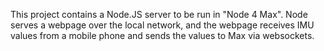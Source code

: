 This project contains a Node.JS server to be run in "Node 4 Max". Node serves a webpage over the local network, and the webpage receives IMU values from a mobile phone and sends the values to Max via websockets.
